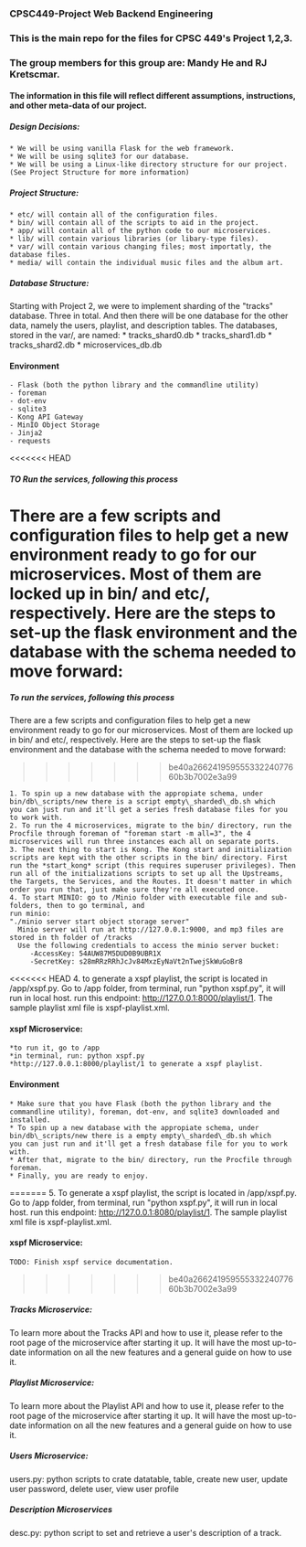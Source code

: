 ### CPSC449-Project Web Backend Engineering
### This is the main repo for the files for CPSC 449's Project 1,2,3.
### The group members for this group are: Mandy He and RJ Kretscmar.

#### The information in this file will reflect different assumptions, instructions, and other meta-data of our project.

##### Design Decisions:
    * We will be using vanilla Flask for the web framework.
    * We will be using sqlite3 for our database.
    * We will be using a Linux-like directory structure for our project. (See Project Structure for more information)

##### Project Structure:
    * etc/ will contain all of the configuration files.
    * bin/ will contain all of the scripts to aid in the project.
    * app/ will contain all of the python code to our microservices.
    * lib/ will contain various libraries (or libary-type files).
    * var/ will contain various changing files; most importatly, the database files.
    * media/ will contain the individual music files and the album art.

##### Database Structure:
Starting with Project 2, we were to implement sharding of the "tracks" database. Three in total. And then there will be one database for the other data, namely the users, playlist, and description tables. The databases, stored in the var/, are named:
    * tracks\_shard0.db
    * tracks\_shard1.db
    * tracks\_shard2.db
    * microservices\_db.db

#### Environment
    - Flask (both the python library and the commandline utility)
    - foreman
    - dot-env
    - sqlite3
    - Kong API Gateway
    - MinIO Object Storage
    - Jinja2 
    - requests

<<<<<<< HEAD
##### TO Run the services, following this process
There are a few scripts and configuration files to help get a new environment ready to go for our microservices. Most of them are locked up in bin/ and etc/, respectively. Here are the steps to set-up the
flask environment and the database with the schema needed to move forward:
=======
##### To run the services, following this process
There are a few scripts and configuration files to help get a new environment ready to go for our microservices. Most of them are locked up in bin/ and etc/, respectively. Here are the steps to set-up the flask environment and the database with the schema needed to move forward:
>>>>>>> be40a26624195955533224077660b3b7002e3a99

    1. To spin up a new database with the appropiate schema, under bin/db\_scripts/new there is a script empty\_sharded\_db.sh which
    you can just run and it'll get a series fresh database files for you to work with.
    2. To run the 4 microservices, migrate to the bin/ directory, run the Procfile through foreman of "foreman start -m all=3", the 4 microservices will run three instances each all on separate ports.
    3. The next thing to start is Kong. The Kong start and initialization scripts are kept with the other scripts in the bin/ directory. First run the *start_kong* script (this requires superuser privileges). Then run all of the initializations scripts to set up all the Upstreams, the Targets, the Services, and the Routes. It doesn't matter in which order you run that, just make sure they're all executed once.
    4. To start MINIO: go to /Minio folder with executable file and sub-folders, then to go terminal, and
	run minio:
	"./minio server start object storage server"
      Minio server will run at http://127.0.0.1:9000, and mp3 files are stored in th folder of /tracks
      Use the following credentials to access the minio server bucket:
         -AccessKey: 54AUW87M5DUD0B9UBR1X 
         -SecretKey: s28mRRzRRhJcJv84MxzEyNaVt2nTwejSkWuGoBr8 
<<<<<<< HEAD
    4. to generate a xspf playlist, the script is located in /app/xspf.py. Go to /app folder, from terminal, run "python xspf.py", it will run in local host.
       run this endpoint: http://127.0.0.1:8000/playlist/1. The sample playlist xml file is xspf-playlist.xml.

#### xspf Microservice:
    *to run it, go to /app
    *in terminal, run: python xspf.py
    *http://127.0.0.1:8000/playlist/1 to generate a xspf playlist.

#### Environment
    * Make sure that you have Flask (both the python library and the commandline utility), foreman, dot-env, and sqlite3 downloaded and installed.
    * To spin up a new database with the appropiate schema, under bin/db\_scripts/new there is a empty empty\_sharded\_db.sh which
    you can just run and it'll get a fresh database file for you to work with.
    * After that, migrate to the bin/ directory, run the Procfile through foreman.
    * Finally, you are ready to enjoy.
=======
    5. To generate a xspf playlist, the script is located in /app/xspf.py. Go to /app folder, from terminal, run "python xspf.py", it will run in local host.
       run this endpoint: http://127.0.0.1:8080/playlist/1. The sample playlist xml file is xspf-playlist.xml.

#### xspf Microservice:
    TODO: Finish xspf service documentation.
>>>>>>> be40a26624195955533224077660b3b7002e3a99

##### Tracks Microservice:
To learn more about the Tracks API and how to use it, please refer to the root page of the microservice after starting it up. It will have the most up-to-date information on all the new features and a general
guide on how to use it.

##### Playlist Microservice:
To learn more about the Playlist API and how to use it, please refer to the root page of the microservice after starting it up. It will have the most up-to-date information on all the new features and a general
guide on how to use it.

##### Users Microservice:
users.py: python scripts to crate datatable, table, create new user, update user password, delete user, view user profile

##### Description Microservices
desc.py: python script to set and retrieve a user's description of a track.
